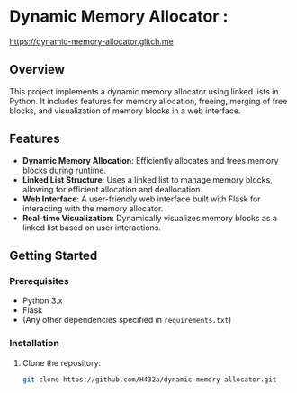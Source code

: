 # Dynamic Memory Allocator : 
https://dynamic-memory-allocator.glitch.me
## Overview
This project implements a dynamic memory allocator using linked lists in Python. It includes features for memory allocation, freeing, merging of free blocks, and visualization of memory blocks in a web interface.

## Features
- **Dynamic Memory Allocation**: Efficiently allocates and frees memory blocks during runtime.
- **Linked List Structure**: Uses a linked list to manage memory blocks, allowing for efficient allocation and deallocation.
- **Web Interface**: A user-friendly web interface built with Flask for interacting with the memory allocator.
- **Real-time Visualization**: Dynamically visualizes memory blocks as a linked list based on user interactions.

## Getting Started

### Prerequisites
- Python 3.x
- Flask
- (Any other dependencies specified in `requirements.txt`)

### Installation
1. Clone the repository:
   ```bash
   git clone https://github.com/H432a/dynamic-memory-allocator.git

